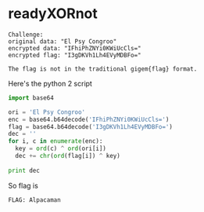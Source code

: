 # readyXORnot

```
Challenge: 
original data: "El Psy Congroo"
encrypted data: "IFhiPhZNYi0KWiUcCls="
encrypted flag: "I3gDKVh1Lh4EVyMDBFo="

The flag is not in the traditional gigem{flag} format.
```

Here's the python 2 script

```python
import base64

ori = 'El Psy Congroo'
enc = base64.b64decode('IFhiPhZNYi0KWiUcCls=')
flag = base64.b64decode('I3gDKVh1Lh4EVyMDBFo=')
dec = ''
for i, c in enumerate(enc):
  key = ord(c) ^ ord(ori[i])
  dec += chr(ord(flag[i]) ^ key)
  
print dec
```

So flag is
```
FLAG: Alpacaman
```
